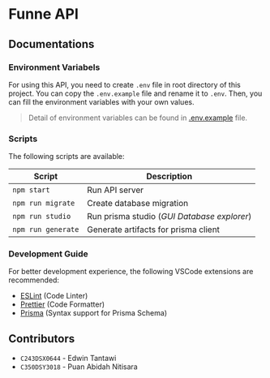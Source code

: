 # Funne API

## Documentations

### Environment Variabels

For using this API, you need to create `.env` file in root directory of this project. You can copy the `.env.example` file and rename it to `.env`. Then, you can fill the environment variables with your own values.

> Detail of environment variables can be found in [.env.example](./.env.example) file.

### Scripts

The following scripts are available:

| Script             | Description                                 |
| ------------------ | ------------------------------------------- |
| `npm start`        | Run API server                              |
| `npm run migrate`  | Create database migration                   |
| `npm run studio`   | Run prisma studio (_GUI Database explorer_) |
| `npm run generate` | Generate artifacts for prisma client        |

### Development Guide

For better development experience, the following VSCode extensions are recommended:

- [ESLint](https://marketplace.visualstudio.com/items?itemName=dbaeumer.vscode-eslint) (Code Linter)
- [Prettier](https://marketplace.visualstudio.com/items?itemName=esbenp.prettier-vscode) (Code Formatter)
- [Prisma](https://marketplace.visualstudio.com/items?itemName=Prisma.prisma) (Syntax support for Prisma Schema)

## Contributors

- `C243DSX0644` - Edwin Tantawi
- `C350DSY3018` - Puan Abidah Nitisara
